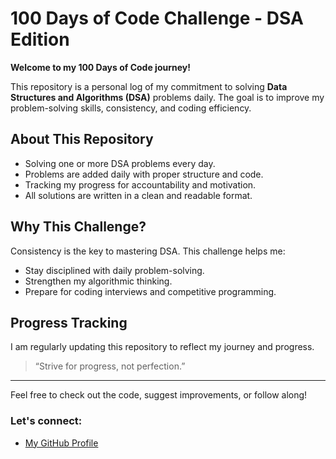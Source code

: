 # 100 Days of Code Challenge - DSA Edition

**Welcome to my 100 Days of Code journey!**

This repository is a personal log of my commitment to solving **Data Structures and Algorithms (DSA)** problems daily. The goal is to improve my problem-solving skills, consistency, and coding efficiency.

## About This Repository
- Solving one or more DSA problems every day.
- Problems are added daily with proper structure and code.
- Tracking my progress for accountability and motivation.
- All solutions are written in a clean and readable format.

## Why This Challenge?
Consistency is the key to mastering DSA. This challenge helps me:
- Stay disciplined with daily problem-solving.
- Strengthen my algorithmic thinking.
- Prepare for coding interviews and competitive programming.

## Progress Tracking
I am regularly updating this repository to reflect my journey and progress.
> “Strive for progress, not perfection.”

---

Feel free to check out the code, suggest improvements, or follow along!

### Let's connect:
- [My GitHub Profile](https://github.com/YourUsername)